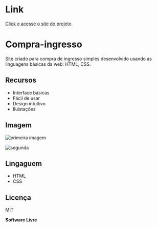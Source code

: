  # Link 

 [Click e acesse o site do projeto](https://compra-de-ingresso.netlify.app/)


# Compra-ingresso

Site criado para compra de ingresso simples desenvolvido usando as linguagens básicas da web: HTML, CSS.

## Recursos

- Interface básicas
- Fácil de usar
- Design intuitivo
- Iluistações

## Imagem

  ![primeira imagem](https://user-images.githubusercontent.com/103123262/202815740-413a51f9-1c66-4d2f-8cdc-5c1a69099e7e.jpg)
  
  ![segunda](https://user-images.githubusercontent.com/103123262/202816263-034a906d-8814-47e3-b355-ea1ee3756caf.jpg)
    

 ## Lingaguem
 
 - HTML
 - CSS

## Licença

MIT

**Software Livre**
